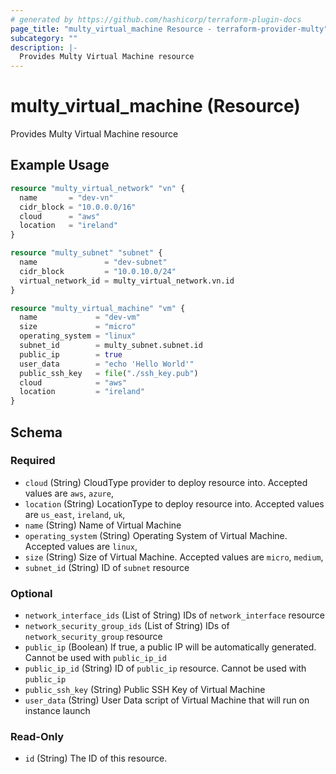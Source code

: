 ```yaml
---
# generated by https://github.com/hashicorp/terraform-plugin-docs
page_title: "multy_virtual_machine Resource - terraform-provider-multy"
subcategory: ""
description: |-
  Provides Multy Virtual Machine resource
---
```


# multy_virtual_machine (Resource)

Provides Multy Virtual Machine resource

## Example Usage

```terraform
resource "multy_virtual_network" "vn" {
  name       = "dev-vn"
  cidr_block = "10.0.0.0/16"
  cloud      = "aws"
  location   = "ireland"
}

resource "multy_subnet" "subnet" {
  name               = "dev-subnet"
  cidr_block         = "10.0.10.0/24"
  virtual_network_id = multy_virtual_network.vn.id
}

resource "multy_virtual_machine" "vm" {
  name             = "dev-vm"
  size             = "micro"
  operating_system = "linux"
  subnet_id        = multy_subnet.subnet.id
  public_ip        = true
  user_data        = "echo 'Hello World'"
  public_ssh_key   = file("./ssh_key.pub")
  cloud            = "aws"
  location         = "ireland"
}
```

<!-- schema generated by tfplugindocs -->
## Schema

### Required

- `cloud` (String) CloudType provider to deploy resource into. Accepted values are `aws`, `azure`,
- `location` (String) LocationType to deploy resource into. Accepted values are `us_east`, `ireland`, `uk`,
- `name` (String) Name of Virtual Machine
- `operating_system` (String) Operating System of Virtual Machine. Accepted values are `linux`,
- `size` (String) Size of Virtual Machine. Accepted values are `micro`, `medium`,
- `subnet_id` (String) ID of `subnet` resource

### Optional

- `network_interface_ids` (List of String) IDs of `network_interface` resource
- `network_security_group_ids` (List of String) IDs of `network_security_group` resource
- `public_ip` (Boolean) If true, a public IP will be automatically generated. Cannot be used with `public_ip_id`
- `public_ip_id` (String) ID of `public_ip` resource. Cannot be used with `public_ip`
- `public_ssh_key` (String) Public SSH Key of Virtual Machine
- `user_data` (String) User Data script of Virtual Machine that will run on instance launch

### Read-Only

- `id` (String) The ID of this resource.



